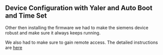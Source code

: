 ## Device Configuration with Yaler and Auto Boot and Time Set

Other then installing the firmware we had to make the siemens device robust and make sure it always keeps running.

We also had to make sure to gain remote access. The detailed instructions are [here](Yocto-Linux-Autostart-Yaler.md) 
